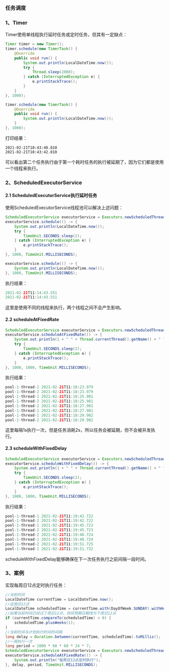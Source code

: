 ### 任务调度
### 1、Timer
Timer使用单线程执行延时任务或定时任务，但其有一定缺点：
```java
Timer timer = new Timer();
timer.schedule(new TimerTask() {
    @Override
    public void run() {
        System.out.println(LocalDateTime.now());
        try {
            Thread.sleep(2000);
        } catch (InterruptedException e) {
            e.printStackTrace();
        }
    }
}, 1000);

timer.schedule(new TimerTask() {
    @Override
    public void run() {
        System.out.println(LocalDateTime.now());
    }
}, 1000);
```
打印结果：
```
2021-02-21T10:43:40.810
2021-02-21T10:43:42.810
```
可以看出第二个任务执行由于第一个耗时任务的执行被延期了，因为它们都是使用一个线程来执行。
### 2、ScheduledExecutorService
#### 2.1 ScheduledExecutorService执行延时任务
使用ScheduledExecutorService线程池可以解决上述问题：
```java
ScheduledExecutorService executorService = Executors.newScheduledThreadPool(2);
executorService.schedule(() -> {
    System.out.println(LocalDateTime.now());
    try {
        TimeUnit.SECONDS.sleep(2);
    } catch (InterruptedException e) {
        e.printStackTrace();
    }
}, 1000, TimeUnit.MILLISECONDS);

executorService.schedule(() -> {
    System.out.println(LocalDateTime.now());
}, 1000, TimeUnit.MILLISECONDS);
```
执行结果：
```java
2021-02-21T11:14:43.551
2021-02-21T11:14:43.551
```
这里是使用不同的线程来执行，两个线程之间不会产生影响。
#### 2.2 scheduleAtFixedRate
```java
ScheduledExecutorService executorService = Executors.newScheduledThreadPool(2);
executorService.scheduleAtFixedRate(() -> {
    System.out.println(1 + " " + Thread.currentThread().getName() + " " + LocalDateTime.now());
    try {
        TimeUnit.SECONDS.sleep(2);
    } catch (InterruptedException e) {
        e.printStackTrace();
    }
}, 1000, 1000, TimeUnit.MILLISECONDS);
```
执行结果：
```java
pool-1-thread-1 2021-02-21T11:18:23.979
pool-1-thread-2 2021-02-21T11:18:23.979
pool-1-thread-1 2021-02-21T11:18:25.981
pool-1-thread-2 2021-02-21T11:18:25.981
pool-1-thread-2 2021-02-21T11:18:27.981
pool-1-thread-1 2021-02-21T11:18:27.981
pool-1-thread-1 2021-02-21T11:18:29.982
pool-1-thread-2 2021-02-21T11:18:29.982
```
这里每隔1s执行一次，但是任务消耗2s，所以任务会被延期，但不会被并发执行。
#### 2.3 scheduleWithFixedDelay
```java
ScheduledExecutorService executorService = Executors.newScheduledThreadPool(2);
executorService.scheduleWithFixedDelay(() -> {
    System.out.println(1 + " " + Thread.currentThread().getName() + " " + LocalDateTime.now());
    try {
        TimeUnit.SECONDS.sleep(2);
    } catch (InterruptedException e) {
        e.printStackTrace();
    }
}, 1000, 1000, TimeUnit.MILLISECONDS);
```
执行结果：
```java
pool-1-thread-1 2021-02-21T11:19:42.722
pool-1-thread-2 2021-02-21T11:19:42.722
pool-1-thread-1 2021-02-21T11:19:45.723
pool-1-thread-2 2021-02-21T11:19:45.723
pool-1-thread-2 2021-02-21T11:19:48.724
pool-1-thread-1 2021-02-21T11:19:48.724
pool-1-thread-2 2021-02-21T11:19:51.725
pool-1-thread-1 2021-02-21T11:19:51.732
```
scheduleWithFixedDelay能够确保在下一次任务执行之前间隔一段时间。
### 3、案例
实现每周日12点定时执行任务：
```java
//当前时间
LocalDateTime currentTime = LocalDateTime.now();
//这周日12点
LocalDateTime scheduledTime = currentTime.with(DayOfWeek.SUNDAY).withHour(12).withMinute(0).withSecond(0).withNano(0);
//如果当前时间已经过了周日12点，则将预期日期改为下周日12点
if (currentTime.compareTo(scheduledTime) > 0) {
    scheduledTime.plusWeeks(1);
}
//当前时间与计划执行时间的间隔
long delay = Duration.between(currentTime, scheduledTime).toMillis();
//一周执行一次
long period = 1000 * 60 * 60 * 24 * 7;
ScheduledExecutorService executorService = Executors.newScheduledThreadPool(1);
executorService.scheduleAtFixedRate(() -> {
    System.out.println("每周日12点定时执行");
}, delay, period, TimeUnit.MILLISECONDS);
```
